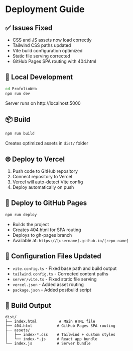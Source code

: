 # Deployment Guide

## ✅ Issues Fixed
- CSS and JS assets now load correctly
- Tailwind CSS paths updated
- Vite build configuration optimized
- Static file serving corrected
- GitHub Pages SPA routing with 404.html

## 🚀 Local Development
```bash
cd ProfolioWeb
npm run dev
```
Server runs on http://localhost:5000

## 📦 Build
```bash
npm run build
```
Creates optimized assets in `dist/` folder

## 🌐 Deploy to Vercel
1. Push code to GitHub repository
2. Connect repository to Vercel
3. Vercel will auto-detect Vite config
4. Deploy automatically on push

## 📄 Deploy to GitHub Pages
```bash
npm run deploy
```
- Builds the project
- Creates 404.html for SPA routing
- Deploys to gh-pages branch
- Available at: `https://[username].github.io/[repo-name]`

## 🔧 Configuration Files Updated
- `vite.config.ts` - Fixed base path and build output
- `tailwind.config.ts` - Corrected content paths
- `server/vite.ts` - Fixed static file serving
- `vercel.json` - Added asset routing
- `package.json` - Added postbuild script

## 📁 Build Output
```
dist/
├── index.html          # Main HTML file
├── 404.html           # GitHub Pages SPA routing
├── assets/
│   ├── index-*.css    # Tailwind + custom styles
│   └── index-*.js     # React app bundle
└── index.js           # Server bundle
```
